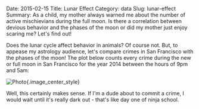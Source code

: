 Date: 2015-02-15
Title: Lunar Effect
Category: data
Slug: lunar-effect
Summary: As a child, my mother always warned me about the number of active mischievians during the full moon. Is there a correlation between devious behavior and the phases of the moon or did my mother just enjoy scaring me? Let's find out!

Does the lunar cycle affect behavior in animals?  Of course not. But, to appease my astrology audience,
let's compare crimes in San Francisco with the phases of the moon! The plot below counts every crime during the new or
full moon in San Francisco for the year 2014 between the hours of 9pm and 5am:

![Photo]({attach}/assets/data/2015/lunar-effect.png){.image_center_style}

Well, this certainly makes sense. If I'm a dude about to commit a crime, I would wait until it's really dark out -
that's like day one of ninja school.


